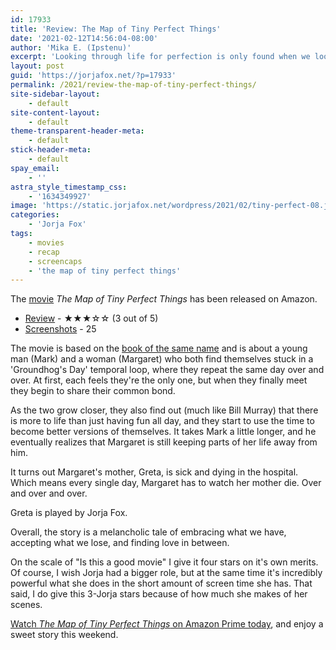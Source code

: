 ```yaml
---
id: 17933
title: 'Review: The Map of Tiny Perfect Things'
date: '2021-02-12T14:56:04-08:00'
author: 'Mika E. (Ipstenu)'
excerpt: 'Looking through life for perfection is only found when we look at the smaller things. Check out the movie.'
layout: post
guid: 'https://jorjafox.net/?p=17933'
permalink: /2021/review-the-map-of-tiny-perfect-things/
site-sidebar-layout:
    - default
site-content-layout:
    - default
theme-transparent-header-meta:
    - default
stick-header-meta:
    - default
spay_email:
    - ''
astra_style_timestamp_css:
    - '1634349927'
image: 'https://static.jorjafox.net/wordpress/2021/02/tiny-perfect-08.jpg'
categories:
    - 'Jorja Fox'
tags:
    - movies
    - recap
    - screencaps
    - 'the map of tiny perfect things'
---
```


The <a href="https://www.amazon.com/gp/product/B08RW16M2N/ref=as_li_tl?ie=UTF8&amp;tag=ipsteorg-20&amp;camp=1789&amp;creative=9325&amp;linkCode=as2&amp;creativeASIN=B08RW16M2N&amp;linkId=f5ccdff07f97808b36a136f4ed65fc94">movie</a> <em>The Map of Tiny Perfect Things</em> has been released on Amazon.

<ul id="block-98bc5a74-e766-40f2-aeaa-b57a20cda4e3"><li><a href="https://jorjafox.net/library/actor/map-of-tiny-perfect-things/">Review</a> - ★★★☆☆ (3 out of 5)</li><li><a href="https://jorjafox.net/gallery/movies/3022/screencaps/">Screenshots</a> - 25</li></ul>

The movie is based on the <a href="https://www.amazon.com/gp/product/B08T97NM62/ref=as_li_tl?ie=UTF8&amp;tag=ipsteorg-20&amp;camp=1789&amp;creative=9325&amp;linkCode=as2&amp;creativeASIN=B08T97NM62&amp;linkId=aa057632e2854ab405b7e19b17bd0e2f">book of the same name</a> and is about a young man (Mark) and a woman (Margaret) who both find themselves stuck in a 'Groundhog's Day' temporal loop, where they repeat the same day over and over. At first, each feels they're the only one, but when they finally meet they begin to share their common bond.

As the two grow closer, they also find out (much like Bill Murray) that there is more to life than just having fun all day, and they start to use the time to become better versions of themselves. It takes Mark a little longer, and he eventually realizes that Margaret is still keeping parts of her life away from him.

It turns out Margaret's mother, Greta, is sick and dying in the hospital. Which means every single day, Margaret has to watch her mother die. Over and over and over.

Greta is played by Jorja Fox.

Overall, the story is a melancholic tale of embracing what we have, accepting what we lose, and finding love in between.

On the scale of "Is this a good movie" I give it four stars on it's own merits. Of course, I wish Jorja had a bigger role, but at the same time it's incredibly powerful what she does in the short amount of screen time she has. That said, I do give this 3-Jorja stars because of how much she makes of her scenes.

<a href="https://www.amazon.com/gp/product/B08RW16M2N/ref=as_li_tl?ie=UTF8&amp;tag=ipsteorg-20&amp;camp=1789&amp;creative=9325&amp;linkCode=as2&amp;creativeASIN=B08RW16M2N&amp;linkId=f5ccdff07f97808b36a136f4ed65fc94">Watch <em>The Map of Tiny Perfect Things</em> on Amazon Prime today</a>, and enjoy a sweet story this weekend.
